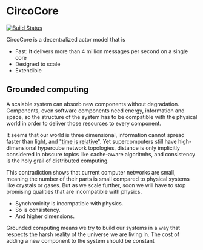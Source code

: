 # CircoCore
[![Build Status](https://travis-ci.com/Circo-dev/CircoCore.svg?branch=master)](https://travis-ci.com/Circo-dev/CircoCore)

CircoCore is a decentralized actor model that is

- Fast: It delivers more than 4 million messages per second on a single core
- Designed to scale
- Extendible


## Grounded computing

A scalable system can absorb new components without degradation. Components, even software components need energy, information and space, so the structure of the system has to be compatible with the physical world in order to deliver those resources to every component.

It seems that our world is three dimensional, information cannot spread faster than light, and ["time is relative"](https://en.wikipedia.org/wiki/Relativity_of_simultaneity). Yet supercomputers still have high-dimensional hypercube network topologies, distance is only implicitly considered in obscure topics like cache-aware algoritmhs, and consistency is the holy grail of distributed computing.

This contradiction shows that current computer networks are small, meaning the number of their parts is small compared to physical systems like crystals or gases. But as we scale further, soon we will have to stop promising qualities that are incompatible with physics.

- Synchronicity is incompatible with physics.
- So is consistency.
- And higher dimensions.

Grounded computing means we try to build our systems in a way that respects the harsh reality of the universe we are living in. The cost of adding a new component to the system should be constant


